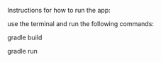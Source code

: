 Instructions for how to run the app:

use the terminal and run the following commands:

gradle build

gradle run 